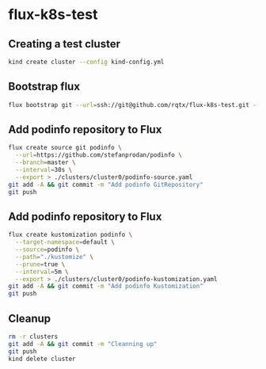 # flux-k8s-test

## Creating a test cluster

```bash
kind create cluster --config kind-config.yml
```

## Bootstrap flux

```bash
flux bootstrap git --url=ssh://git@github.com/rqtx/flux-k8s-test.git --context=kind-kind --path=clusters/cluster0 --private-key-file=PRIVATE_KEY_FILE --password=PRIVATE_KEY_PASSWORD
```

## Add podinfo repository to Flux

```bash
flux create source git podinfo \
  --url=https://github.com/stefanprodan/podinfo \
  --branch=master \
  --interval=30s \
  --export > ./clusters/cluster0/podinfo-source.yaml
git add -A && git commit -m "Add podinfo GitRepository"
git push
```

## Add podinfo repository to Flux

```bash
flux create kustomization podinfo \
  --target-namespace=default \
  --source=podinfo \
  --path="./kustomize" \
  --prune=true \
  --interval=5m \
  --export > ./clusters/cluster0/podinfo-kustomization.yaml
git add -A && git commit -m "Add podinfo Kustomization"
git push
```

## Cleanup

```bash
rm -r clusters
git add -A && git commit -m "Cleanning up"
git push
kind delete cluster
```
